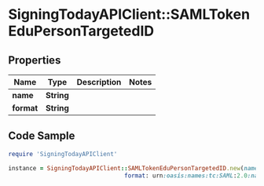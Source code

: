 # SigningTodayAPIClient::SAMLTokenEduPersonTargetedID

## Properties

Name | Type | Description | Notes
------------ | ------------- | ------------- | -------------
**name** | **String** |  | 
**format** | **String** |  | 

## Code Sample

```ruby
require 'SigningTodayAPIClient'

instance = SigningTodayAPIClient::SAMLTokenEduPersonTargetedID.new(name: 3f82cfcd62cc07d64c1386cebbb6dd3af3a512da,
                                 format: urn:oasis:names:tc:SAML:2.0:nameid-format:persistent)
```


